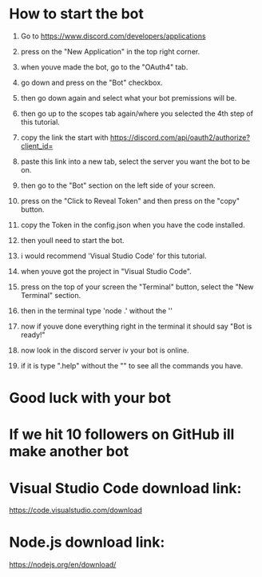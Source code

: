 # How to start the bot

1. Go to https://www.discord.com/developers/applications

2. press on the "New Application" in the top right corner.

3. when youve made the bot, go to the "OAuth4" tab.

4. go down and press on the "Bot" checkbox.

5. then go down again and select what your bot premissions will be.

6. then go up to the scopes tab again/where you selected the 4th step of this tutorial.

7. copy the link the start with https://discord.com/api/oauth2/authorize?client_id=

8. paste this link into a new tab, select the server you want the bot to be on.

9. then go to the "Bot" section on the left side of your screen.

10. press on the "Click to Reveal Token" and then press on the "copy" button.

11. copy the Token in the config.json when you have the code installed.

12. then youll need to start the bot.

13. i would recommend 'Visual Studio Code' for this tutorial.

14. when youve got the project in "Visual Studio Code".

15. press on the top of your screen the "Terminal" button, select the "New Terminal" section.

16. then in the terminal type 'node .' without the ''

17. now if youve done everything right in the terminal it should say "Bot is ready!"

18. now look in the discord server iv your bot is online.

19. if it is type ".help" without the "" to see all the commands you have.

# Good luck with your bot
# If we hit 10 followers on GitHub ill make another bot
# Visual Studio Code download link:
https://code.visualstudio.com/download
# Node.js download link:
https://nodejs.org/en/download/
